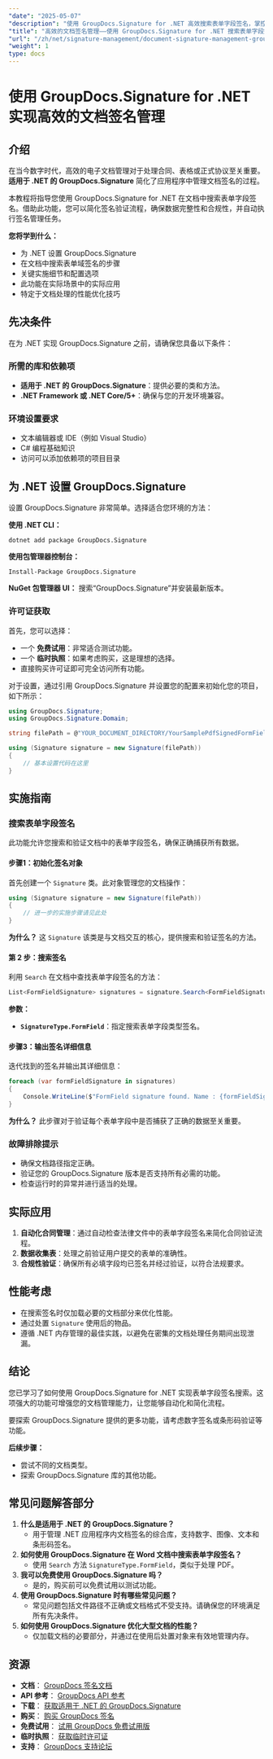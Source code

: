 ```yaml
---
"date": "2025-05-07"
"description": "使用 GroupDocs.Signature for .NET 高效搜索表单字段签名，掌控文档签名管理。简化流程并确保合规性。"
"title": "高效的文档签名管理——使用 GroupDocs.Signature for .NET 搜索表单字段签名"
"url": "/zh/net/signature-management/document-signature-management-groupdocs-net/"
"weight": 1
type: docs
---
```

# 使用 GroupDocs.Signature for .NET 实现高效的文档签名管理

## 介绍

在当今数字时代，高效的电子文档管理对于处理合同、表格或正式协议至关重要。 **适用于 .NET 的 GroupDocs.Signature** 简化了应用程序中管理文档签名的过程。

本教程将指导您使用 GroupDocs.Signature for .NET 在文档中搜索表单字段签名。借助此功能，您可以简化签名验证流程，确保数据完整性和合规性，并自动执行签名管理任务。

**您将学到什么：**
- 为 .NET 设置 GroupDocs.Signature
- 在文档中搜索表单域签名的步骤
- 关键实施细节和配置选项
- 此功能在实际场景中的实际应用
- 特定于文档处理的性能优化技巧

## 先决条件

在为 .NET 实现 GroupDocs.Signature 之前，请确保您具备以下条件：

### 所需的库和依赖项
- **适用于 .NET 的 GroupDocs.Signature**：提供必要的类和方法。
- **.NET Framework 或 .NET Core/5+**：确保与您的开发环境兼容。

### 环境设置要求
- 文本编辑器或 IDE（例如 Visual Studio）
- C# 编程基础知识
- 访问可以添加依赖项的项目目录

## 为 .NET 设置 GroupDocs.Signature

设置 GroupDocs.Signature 非常简单。选择适合您环境的方法：

**使用 .NET CLI：**
```shell
dotnet add package GroupDocs.Signature
```

**使用包管理器控制台：**
```shell
Install-Package GroupDocs.Signature
```

**NuGet 包管理器 UI：** 
搜索“GroupDocs.Signature”并安装最新版本。

### 许可证获取

首先，您可以选择：
- 一个 **免费试用**：非常适合测试功能。
- 一个 **临时执照**：如果考虑购买，这是理想的选择。
- 直接购买许可证即可完全访问所有功能。

对于设置，通过引用 GroupDocs.Signature 并设置您的配置来初始化您的项目，如下所示：
```csharp
using GroupDocs.Signature;
using GroupDocs.Signature.Domain;

string filePath = @"YOUR_DOCUMENT_DIRECTORY/YourSamplePdfSignedFormField.pdf"; // 用实际文件路径替换

using (Signature signature = new Signature(filePath))
{
    // 基本设置代码在这里
}
```

## 实施指南

### 搜索表单字段签名

此功能允许您搜索和验证文档中的表单字段签名，确保正确捕获所有数据。

#### 步骤1：初始化签名对象

首先创建一个 `Signature` 类。此对象管理您的文档操作：
```csharp
using (Signature signature = new Signature(filePath))
{
    // 进一步的实施步骤请见此处
}
```
**为什么？** 这 `Signature` 该类是与文档交互的核心，提供搜索和验证签名的方法。

#### 第 2 步：搜索签名

利用 `Search` 在文档中查找表单字段签名的方法：
```csharp
List<FormFieldSignature> signatures = signature.Search<FormFieldSignature>(SignatureType.FormField);
```
**参数：**
- **`SignatureType.FormField`**：指定搜索表单字段类型签名。

#### 步骤3：输出签名详细信息

迭代找到的签名并输出其详细信息：
```csharp
foreach (var formFieldSignature in signatures)
{
    Console.WriteLine($"FormField signature found. Name : {formFieldSignature.Name}. Value: {formFieldSignature.Value}");
}
```
**为什么？** 此步骤对于验证每个表单字段中是否捕获了正确的数据至关重要。

### 故障排除提示
- 确保文档路径指定正确。
- 验证您的 GroupDocs.Signature 版本是否支持所有必需的功能。
- 检查运行时的异常并进行适当的处理。

## 实际应用
1. **自动化合同管理**：通过自动检查法律文件中的表单字段签名来简化合同验证流程。
2. **数据收集表**：处理之前验证用户提交的表单的准确性。
3. **合规性验证**：确保所有必填字段均已签名并经过验证，以符合法规要求。

## 性能考虑
- 在搜索签名时仅加载必要的文档部分来优化性能。
- 通过处置 `Signature` 使用后的物品。
- 遵循 .NET 内存管理的最佳实践，以避免在密集的文档处理任务期间出现泄漏。

## 结论

您已学习了如何使用 GroupDocs.Signature for .NET 实现表单字段签名搜索。这项强大的功能可增强您的文档管理能力，让您能够自动化和简化流程。

要探索 GroupDocs.Signature 提供的更多功能，请考虑数字签名或条形码验证等功能。

**后续步骤：**
- 尝试不同的文档类型。
- 探索 GroupDocs.Signature 库的其他功能。

## 常见问题解答部分
1. **什么是适用于 .NET 的 GroupDocs.Signature？**
   - 用于管理 .NET 应用程序内文档签名的综合库，支持数字、图像、文本和条形码签名。
2. **如何使用 GroupDocs.Signature 在 Word 文档中搜索表单字段签名？**
   - 使用 `Search` 方法 `SignatureType.FormField`，类似于处理 PDF。
3. **我可以免费使用 GroupDocs.Signature 吗？**
   - 是的，购买前可以免费试用以测试功能。
4. **使用 GroupDocs.Signature 时有哪些常见问题？**
   - 常见问题包括文件路径不正确或文档格式不受支持。请确保您的环境满足所有先决条件。
5. **如何使用 GroupDocs.Signature 优化大型文档的性能？**
   - 仅加载文档的必要部分，并通过在使用后处置对象来有效地管理内存。

## 资源
- **文档**： [GroupDocs 签名文档](https://docs.groupdocs.com/signature/net/)
- **API 参考**： [GroupDocs API 参考](https://reference.groupdocs.com/signature/net/)
- **下载**： [获取适用于 .NET 的 GroupDocs.Signature](https://releases.groupdocs.com/signature/net/)
- **购买**： [购买 GroupDocs 签名](https://purchase.groupdocs.com/buy)
- **免费试用**： [试用 GroupDocs 免费试用版](https://releases.groupdocs.com/signature/net/)
- **临时执照**： [获取临时许可证](https://purchase.groupdocs.com/temporary-license/)
- **支持**： [GroupDocs 支持论坛](https://forum.groupdocs.com/c/signature/)